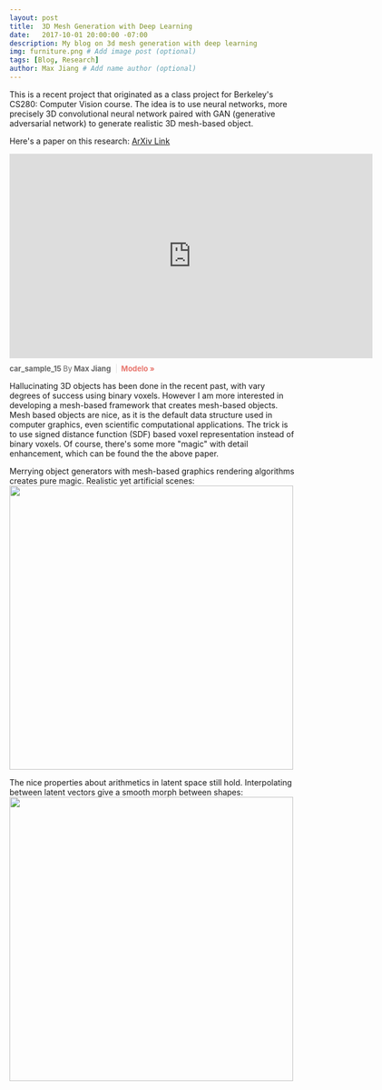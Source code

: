 ```yaml
---
layout: post
title:  3D Mesh Generation with Deep Learning
date:   2017-10-01 20:00:00 -07:00
description: My blog on 3d mesh generation with deep learning
img: furniture.png # Add image post (optional)
tags: [Blog, Research]
author: Max Jiang # Add name author (optional)
---
```

This is a recent project that originated as a class project for Berkeley's CS280: Computer Vision course. The idea is to use neural networks, more precisely 3D convolutional neural network paired with GAN (generative adversarial network) to generate realistic 3D mesh-based object.

Here's a paper on this research:
[ArXiv Link](https://arxiv.org/abs/1709.07581)

<div class='modelo-wrapper'> <iframe src="https://app.modelo.io/embedded/dTGFg8TaYo?viewport=false&autoplay=false" width="640" height="360" frameborder="0" mozallowfullscreen webkitallowfullscreen allowfullscreen ></iframe> <p style="font-size: 13px; font-weight: bold; margin: 10px 10px 10px 0; color: #666666;"> car_sample_15 <span style="font-weight: normal;">By</span> Max Jiang <a href="http://www.modelo.io?utm_source=embed&utm_medium=embedfooter&utm_campaign=model%20embed%20footer" target="_blank" style="display: inline-block; margin-left: 6px; padding-left: 8px; border-left: 1px solid #e2e2e2; color: #e8776f; cursor: pointer; text-decoration: none;">Modelo »</a> </p> </div>

Hallucinating 3D objects has been done in the recent past, with vary degrees of success using binary voxels. However I am more interested in developing a mesh-based framework that creates mesh-based objects. Mesh based objects are nice, as it is the default data structure used in computer graphics, even scientific computational applications. The trick is to use signed distance function (SDF) based voxel representation instead of binary voxels. Of course, there's some more "magic" with detail enhancement, which can be found the the above paper.

Merrying object generators with mesh-based graphics rendering algorithms creates pure magic. Realistic yet artificial scenes:
<img src="{{site.baseurl}}/assets/img/furniture-render.gif" width="500" height="500">

The nice properties about arithmetics in latent space still hold. Interpolating between latent vectors give a smooth morph between shapes:
<img src="{{site.baseurl}}/assets/img/morph.gif" width="500" height="500">
